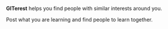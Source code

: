 <b>GITerest</b> helps you find people with similar interests around you.

Post what you are learning and find people to learn together.
